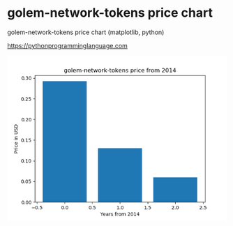 # golem-network-tokens price chart 

golem-network-tokens price chart (matplotlib, python)

https://pythonprogramminglanguage.com

<img src='chart.png'>
